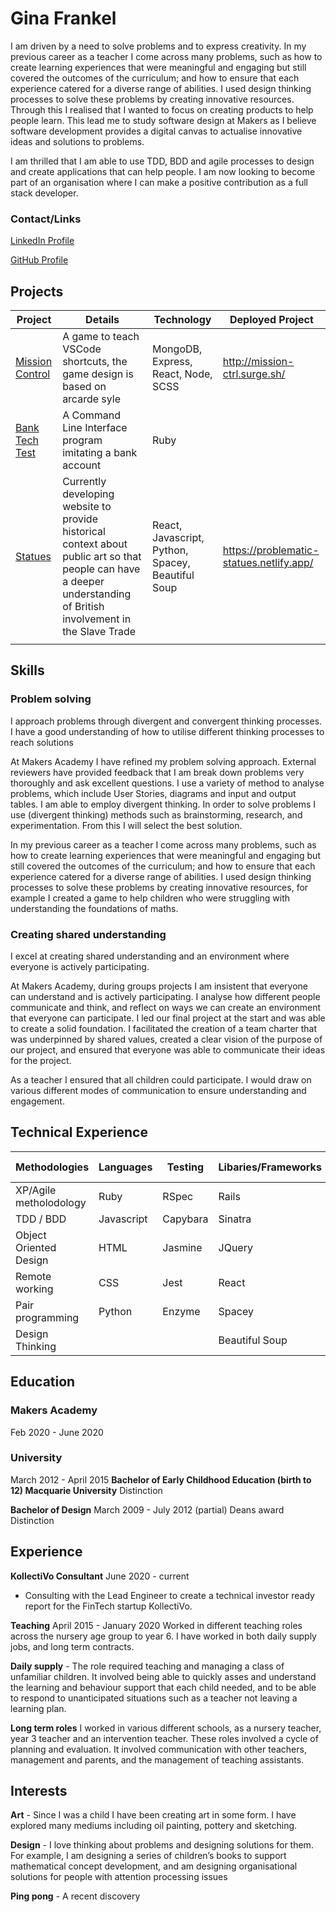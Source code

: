 # Gina Frankel

I am driven by a need to solve problems and to express creativity. In my previous career as a teacher I come across many problems, such as how to create learning experiences that were meaningful and engaging but still covered the outcomes of the curriculum; and how to ensure that each experience catered for a diverse range of abilities. I used design thinking processes to solve these problems by creating innovative resources. Through this I realised that I wanted to focus on creating products to help people learn. This lead me to study software design at Makers as I believe software development provides a digital canvas to actualise innovative ideas and solutions to problems.

I am thrilled that I am able to use TDD, BDD and agile processes to design and create applications that can help people. I am now looking to become part of an organisation where I can make a positive contribution as a full stack developer.

### Contact/Links

[LinkedIn Profile](https://www.linkedin.com/in/gina-frankel-a935961b0/)

[GitHub Profile](https://github.com/gina-frankel)

## Projects

| Project                                                           | Details                                                                                                                                                              | Technology                                        | Deployed Project                         |
| ----------------------------------------------------------------- | -------------------------------------------------------------------------------------------------------------------------------------------------------------------- | ------------------------------------------------- | ---------------------------------------- |
| [Mission Control](https://github.com/tommyrharper/mission-ctrl)   | A game to teach VSCode shortcuts, the game design is based on arcarde syle                                                                                           | MongoDB, Express, React, Node, SCSS               | http://mission-ctrl.surge.sh/            |
| [Bank Tech Test](https://github.com/Gina-Frankel/bank_tech_tests) | A Command Line Interface program imitating a bank account                                                                                                            | Ruby                                              |                                          |
| [Statues](https://github.com/Gina-Frankel/statues)                | Currently developing website to provide historical context about public art so that people can have a deeper understanding of British involvement in the Slave Trade | React, Javascript, Python, Spacey, Beautiful Soup | https://problematic-statues.netlify.app/ |
|                                                                   |                                                                                                                                                                      |                                                   |                                          |


## Skills

### Problem solving

I approach problems through divergent and convergent thinking processes. I have a good understanding of how to utilise different thinking processes to reach solutions

At Makers Academy I have refined my problem solving approach. External reviewers have provided feedback that I am break down problems very thoroughly and ask excellent questions. I use a variety of method to analyse problems, which include User Stories, diagrams and input and output tables. I am able to employ divergent thinking. In order to solve problems I use (divergent thinking) methods such as brainstorming, research, and experimentation. From this I will select the best solution.

In my previous career as a teacher I come across many problems, such as how to create learning experiences that were meaningful and engaging  but still covered the outcomes of the curriculum; and how to ensure that each experience catered for a diverse range of abilities. I used  design thinking processes to solve these problems by creating innovative resources, for example I created a game to help children who were struggling with understanding the foundations of maths. 

### Creating shared understanding

I excel at creating shared understanding and an environment where everyone is actively participating.

At Makers Academy, during groups projects I am insistent that everyone can understand and is actively participating. I analyse how different people communicate and think, and reflect on ways we can create an environment that everyone can participate. I led our final project at the start and was able to create a solid foundation. I facilitated the creation of a team charter that was underpinned by shared values, created a clear vision of the purpose of our project, and ensured that everyone was able to communicate their ideas for the project.

As a teacher I ensured that all children could participate. I would draw on various different modes of communication to ensure understanding and engagement. 

## Technical Experience


| Methodologies          | Languages  | Testing  | Libaries/Frameworks | Databases  | Workflow | Design Tools |
| ---------------------- | ---------- | -------- | ------------------- | ---------- | -------- | ------------ |
| XP/Agile metholodology | Ruby       | RSpec    | Rails               | PostgreSQL | Git      | Sketch       |
| TDD / BDD              | Javascript | Capybara | Sinatra             | SQLite     | TravisCI | Illustrator  |
| Object Oriented Design | HTML       | Jasmine  | JQuery              | MongoDB    | CircleCI | Photoshop    |
| Remote working         | CSS        | Jest     | React               |            | VScode   | InDesign     |
| Pair programming       | Python     | Enzyme   | Spacey              |            | Trello   | Miro         |
| Design Thinking        |            |          | Beautiful Soup      |            |          |              |


## Education

### Makers Academy
Feb 2020 - June 2020

### University 
March 2012 - April 2015
**Bachelor of Early Childhood Education (birth to 12) Macquarie University**
Distinction

**Bachelor of Design**
March 2009 - July 2012 (partial)
Deans award
Distinction

## Experience

**KollectiVo Consultant**
June 2020 - current

- Consulting with the Lead Engineer to create a technical investor ready report for the FinTech startup KollectiVo.

**Teaching**
April 2015 - January 2020
Worked in different teaching roles across the nursery age group to year 6. I have worked in both daily supply jobs, and long term contracts.

**Daily supply** - The role required teaching and managing a class of unfamiliar children. It involved being able to quickly asses and understand the learning and behaviour support that each child needed, and to be able to respond to unanticipated situations such as a teacher not leaving a learning plan.

**Long term roles** I worked in various different schools, as a nursery teacher, year 3 teacher and an intervention teacher.
These roles involved a cycle of planning and evaluation. It involved communication with other teachers, management and parents, and the management of teaching assistants.

## Interests

**Art** - Since I was a child I have been creating art in some form. I have explored many mediums including oil painting, pottery and sketching.

**Design** - I love thinking about problems and designing solutions for them. For example, I am designing a series of children’s books to support mathematical concept development, and am designing organisational solutions for people with attention processing issues

**Ping pong** - A recent discovery
